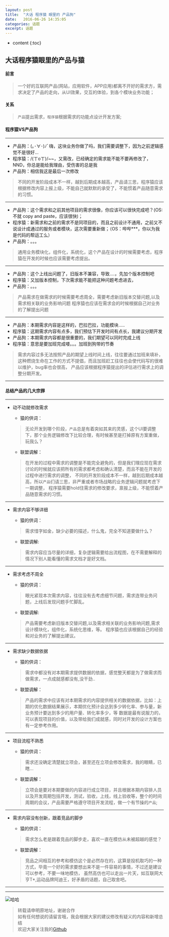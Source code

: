 ```yaml
---
layout: post
title:  "大话 程序猿 眼里的 产品狗"
date:   2016-06-26 14:35:05
categories: 话题
excerpt: 话题
---
```


* content
{:toc}



## 大话程序猿眼里的产品与猿

#### 前言
> 一个好的互联网产品(网站，应用软件，APP应用)都离不开好的需求方，需求决定了产品的走向，从UI效果，交互的体验，到各个模块业务功能；

#### 关系
> `产品`提出需求，`程序猿`根据需求的功能点设计开发方案;


#### 程序猿VS产品狗
---

* 产品狗：(｡･∀･)ﾉﾞ嗨，这块业务你做了吗，我们需要调整下，因为之前逻辑感觉不是很好...    
* 程序猿：/(ㄒoㄒ)/~~，又需改，已经确定的需求能不能不要再修改了，NND，你总是能给我理由，受伤害的总是我
* 产品狗：相信我这是最后一次修改

> 不同的开发阶段成本不一样，越到后期成本越高，产品请三思，程序猿应该根据修改内容上报上级，不能自己就默默的承受了，不能惯着产品随意需求的习惯。

---

* 产品狗：这个需求和之前其他项目的需求很像，你应该可以很快完成吧？(OS:不就 copy and paste，应该很快)；   
* 程序猿：新需求和之前的需求不是同项目的，而且之前设计不通用，之前又不说设计成通过的服务或者模块，这次需要重新做；（OS：哔哔***，你以为我是代码的帮运工么）   
* 产品狗：。。。

> 通用业务模块化，组件化，系统化，这个产品在设计的时候需要考虑，程序猿在开发的时候也应该需要考虑提出。  

---

* 产品狗：这个上线出问题了，旧版本不兼容，导致....，先加个版本控制吧
* 程序猿：又加版本控制，下次需求能不能把这种问题考虑进去，
* 产品狗：。。。

> 产品需求在做需求的时候需要考虑周全，需要考虑新旧版本交替问题,以及需求相关联的业务影响问题
程序猿也应该在需求会的时候根据自己对业务的了解提出问题

---

* 产品狗：本期需求内容是这样的，巴拉巴拉，功能模块.....
* 程序猿：这期需求内容有点多，我们预估下开发时间有点长，我建议分期开发
* 产品狗：本期需求内容都是很重要的，我们期望可以同时完成上线
* 程序猿：意思是要加班完成喽。。。加班到狗带的节奏

> 需求内容过多无法按照产品的期望上线时间上线，往往要通过加班来填补，这种燃烧生命在工作的方式不提倡，而且加班赶工往往也会使代码写的很难以维护，bug率也会很高，
产品应该根据程序猿提出的评估进行需求上的调整分期开发。

---

#### 总结产品的几大宗罪

---
* 动不动就修改需求   
    * 猿的供词： 
    > 无论开发到哪个阶段，`产品`总是有着突如其来的灵感，这个UI要调整下，那个业务逻辑修改下比较合理，有时候甚至是打掉原有方案重做，玩我么？

    * 联盟调解：   
    > 在开发的过程中需求的调整是不能完全避免的，但是我们理应现在需求讨论的时候就应该把所有的需求都考虑和确认清楚，而且不能在开发的过程中进行需求的调整，
     不同的开发阶段成本不一样，越到后期成本越高，所以`产品`们请三思，非严重或者市场战略的业务逻辑问题就考虑下一期调整，
     程序猿需要hold住需求的修改要求，禀报上级，不能惯着产品随意需求的习惯。
---
* 需求内容不够详细
    * 猿的供词：   
    > 需求惜字如金，缺少必要的描述，什么鬼，完全不知道要做什么？

    * 联盟调解:    
    > 需求内容应当尽量的详细，复杂逻辑需要给出流程图，在不需要解释的情况下别人能看懂的需求文档才是好文档。
---
* 需求考虑不周全
    * 猿的供词：   
    > 眼光紧现本次需求内容，往往没有去考虑细节问题，需求连带业务问题，上线后发现问题手忙脚乱。 

    * 联盟调解:    
    > 产品需要考虑新旧版本交替问题,以及需求相关联的业务影响问题,需求设计模块化，组件化，系统化思维，等。
      程序猿也应该根据自己的经验和对业务的了解提出建议。
---
* 需求缺少数据依据
    * 猿的供词：
    > 需求中都没有对本期需求提供数据的依据，感觉整天都是为了做需求而做需求，一点成就感都没有,没干劲..

    * 联盟调解： 
    > 产品的需求中应该有对本期需求的内容提供相关的数据依据，比如：上期的优化数据结果展示，本期优化预计会达到多少转化率、参与量，新业务预计要达到多少的用户量、转化率多少，等
      数据是最有说服力的，可以表现项目的价值，以及带给我们成就感，同时对开发的设计方案也有一定参考作用。
---
* 项目流程不熟悉
    * 猿的供词：  
    > 需求还没确定清楚就立项会，甚至还在立项会修改需求，我的眼睛，已瞎...

    * 联盟调解：   
    > 立项会是要对本期要做的内容进行成立项目，并且根据本期内容排人员以及开发周期包括开发，测试，验收，上线，线上验收等，整个的时间周期的会议，产品需要严格遵守项目开发流程，做一个有节操的`产品`;
---
* 需求内容没有创新，跟着竞品的脚步
    * 猿的供词：  
    > 需求怎么老是跟着竞品的脚步走，喜欢一直在模仿从未被超越的感觉？

    * 联盟调解：   
    > 竞品之间相互的参考和模仿这个是必然存在的，这算是投机取巧的一种方式，毕竟一个好的需求要想出来不是一件容易的事情，不过还是建议可以参考，不要一味地模仿，
      虽然高仿也可以走出一片天，如互联网大亨T*,运动品牌阿迪王，好矛盾的话题，自己取舍吧。
---



---
![哈哈](http://demo.thankbabe.com/blog/images/ms.jpg)

> 转载请申明原地址，谢谢合作   
> 如有任何想说的请留言哦，我会根据大家的建议修改有疑义的内容和新增总结    
> 欢迎大家关注我的[Github](https://github.com/SFLAQiu)   